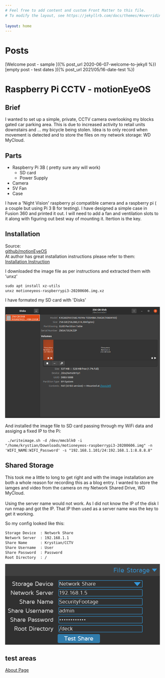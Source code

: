 ```yaml
---
# Feel free to add content and custom Front Matter to this file.
# To modify the layout, see https://jekyllrb.com/docs/themes/#overriding-theme-defaults

layout: home
---
```

# Posts

[Welcome post - sample ]({% post_url 2020-06-07-welcome-to-jekyll %})
[empty post - test dates ]({% post_url 2021/05/16-date-test %})
# Raspberry Pi CCTV - motionEyeOS

## Brief 
I wanted to set up a simple, private, CCTV camera overlooking my blocks gated car parking area. This is due to increased activity to retail units downstairs and ... my bicycle being stolen. 
Idea is to only record when movement is detected and to store the files on my network storage: WD MyCloud. 

## Parts 

* Raspberry Pi 3B ( pretty sure any will work) 
    * SD card 
    * Power Supply 
* Camera 
* 5V Fan 
* Case

I have a 'Night Vision' raspberry pi compatible camera and a raspberry pi ( a couple but using Pi 3 B for testing). I have designed a simple case in Fusion 360 and printed it out. I will need to add a fan and ventilation slots to it along with figuring out best way of mounting it. Itertion is the key. 

## Installation 

Source:<br>
[github/motionEyeOS](https://github.com/ccrisan/motioneyeos)<br>
At author has great installation instructions please refer to them: <br>
[Installation Instruction](https://github.com/ccrisan/motioneyeos/wiki/Installation)<br>

I downloaded the image file as per instructions and extracted them with 'unxz'
```
sudo apt install xz-utils
unxz motioneyeos-raspberrypi3-20200606.img.xz
```
I have formated my SD card with 'Disks'</br>

![alt text](./img/disks.png "Disks")

And installed the image file to SD card passing through my WiFi data and assiging a fixed IP to the Pi: 

```
 ./writeimage.sh -d /dev/mmcblk0 -i "/home/krystian/Downloads/motioneyeos-raspberrypi3-20200606.img" -n 'WIFI_NAME:WIFI_Password' -s "192.168.1.101/24:192.168.1.1:8.8.8.8"
 ```

## Shared Storage 

This took me a little to long to get right and with the image installation are both a whole reason for recording this as a blog entry. I wanted to store the iamges and video from the camera on my Network Shared Drive, WD MyCloud. </br>
</br>
Using the server name would not work. As I did not know the IP of the disk I run nmap and got the IP. That IP then used as a server name was the key to get it working. 

So my config looked like this: 
```
Storage Device  : Network Share
Network Server  : 192.168.1.1
Share Name      : Krystian/CCTV
Share Username  : User 
Share Password  : Password 
Root Directory  : /
```

![alt text](./img/network_share.png "Disks")

## test areas
[About Page](./about.markdown)<br>
